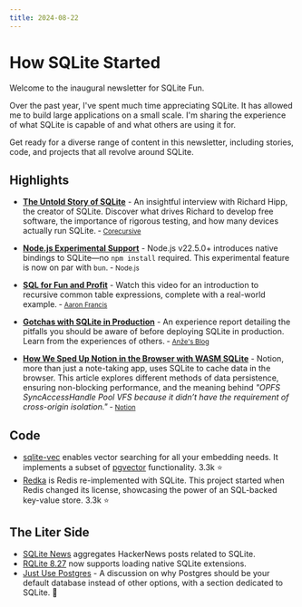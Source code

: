 ```yaml
---
title: 2024-08-22
---
```


# How SQLite Started

Welcome to the inaugural newsletter for SQLite Fun.

Over the past year, I've spent much time appreciating SQLite. It has allowed me to build large applications on a small scale. I'm sharing the experience of what SQLite is capable of and what others are using it for. 

Get ready for a diverse range of content in this newsletter, including stories, code, and projects that all revolve around SQLite.

## Highlights

- [**The Untold Story of SQLite**](https://corecursive.com/066-sqlite-with-richard-hipp/) - An insightful interview with Richard Hipp, the creator of SQLite. Discover what drives Richard to develop free software, the importance of rigorous testing, and how many devices actually run SQLite. &dash; <small>[Corecursive](https://corecursive.com)</small>

- [**Node.js Experimental Support**](https://nodejs.org/api/sqlite.html) - Node.js v22.5.0+ introduces native bindings to SQLite—no `npm install` required. This experimental feature is now on par with `bun`. &dash; <small>Node.js</small>

- [**SQL for Fun and Profit**](https://www.youtube.com/watch?v=sf_V8NC58gg) - Watch this video for an introduction to recursive common table expressions, complete with a real-world example. &dash; <small>[Aaron Francis](https://www.youtube.com/@aarondfrancis)</small>

- [**Gotchas with SQLite in Production**](https://blog.pecar.me/sqlite-prod) - An experience report detailing the pitfalls you should be aware of before deploying SQLite in production. Learn from the experiences of others. &dash; <small>[Anže's Blog](https://blog.pecar.me)</small>

- [**How We Sped Up Notion in the Browser with WASM SQLite**](https://www.notion.so/blog/how-we-sped-up-notion-in-the-browser-with-wasm-sqlite) - Notion, more than just a note-taking app, uses SQLite to cache data in the browser. This article explores different methods of data persistence, ensuring non-blocking performance, and the meaning behind _"OPFS SyncAccessHandle Pool VFS because it didn’t have the requirement of cross-origin isolation."_ &dash; <small>[Notion](https://www.notion.so)</small>

## Code

- [sqlite-vec](https://github.com/asg017/sqlite-vec) enables vector searching for all your embedding needs. It implements a subset of [pgvector](https://github.com/pgvector/pgvector) functionality. 3.3k ⭐️
- [Redka](https://github.com/nalgeon/redka) is Redis re-implemented with SQLite. This project started when Redis changed its license, showcasing the power of an SQL-backed key-value store. 3.3k ⭐️

## The Liter Side

- [SQLite News](https://sqlite.news/) aggregates HackerNews posts related to SQLite.
- [RQLite 8.27](https://www.philipotoole.com/rqlite-8-27-loadable-sqlite-extensions-support/) now supports loading native SQLite extensions.
- [Just Use Postgres](https://mccue.dev/pages/8-16-24-just-use-postgres) - A discussion on why Postgres should be your default database instead of other options, with a section dedicated to SQLite. 🤔